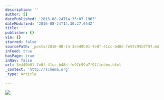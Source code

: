 ```yaml
---
description: ''
author: []
datePublished: '2016-08-24T14:35:07.196Z'
dateModified: '2016-08-24T14:30:27.054Z'
title: ''
publisher: {}
via: {}
starred: false
sourcePath: _posts/2016-08-24-3e449b01-7e0f-41cc-b48d-fe97c99b7f97.md
inFeed: true
hasPage: true
inNav: false
url: 3e449b01-7e0f-41cc-b48d-fe97c99b7f97/index.html
_context: 'http://schema.org'
_type: Article

---
```

![](https://the-grid-user-content.s3-us-west-2.amazonaws.com/eab1d2b9-db6c-4839-9046-77be7318e37d.jpg)